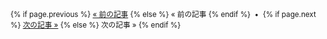 <small class="pagination">
{% if page.previous %}
<a href="{{ page.previous.url }}" title="{{ page.previous.title }}">&laquo; 前の記事</a>
{% else %}
<span>&laquo; 前の記事</span>
{% endif %}
<span>&nbsp;&bull;&nbsp;</span>
{% if page.next %}
<a href="{{ page.next.url }}" title="{{ page.next.title }}">次の記事 &raquo;</a>
{% else %}
<span>次の記事 &raquo;</span>
{% endif %}
</small>
